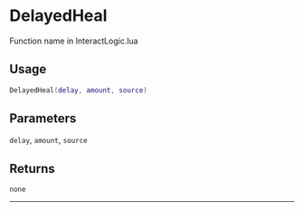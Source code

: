 # DelayedHeal
Function name in InteractLogic.lua
## Usage
```lua
DelayedHeal(delay, amount, source)
```
## Parameters
`delay`, `amount`, `source`
## Returns
`none`

---